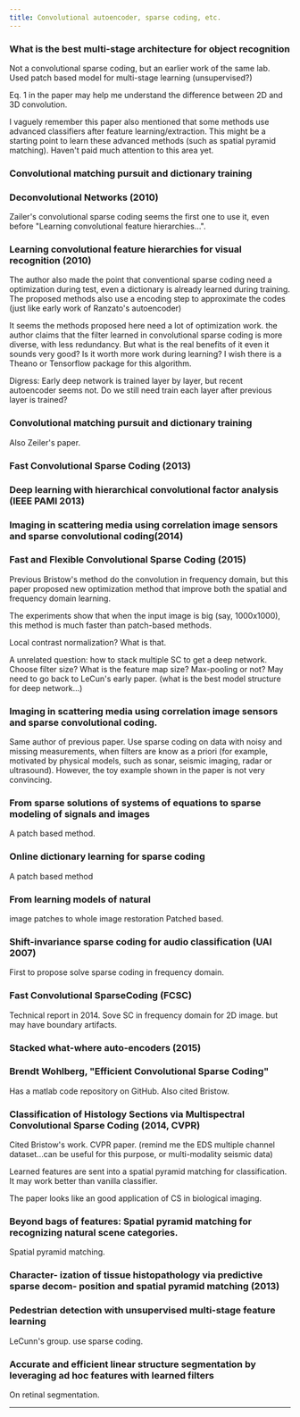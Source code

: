 ```yaml
---
title: Convolutional autoencoder, sparse coding, etc.
---
```


### What is the best multi-stage architecture for object recognition
Not a convolutional sparse coding, but an earlier work of the same lab. Used patch based model for multi-stage learning (unsupervised?)

Eq. 1 in the paper may help me understand the difference between 2D and 3D convolution.

I vaguely remember this paper also mentioned that some methods use advanced classifiers after feature learning/extraction. This might be a starting point to learn these advanced methods (such as spatial pyramid matching). Haven't paid much attention to this area yet.

### Convolutional matching pursuit and dictionary training

### Deconvolutional Networks (2010)
Zailer's convolutional sparse coding seems the first one to use it, even before "Learning convolutional feature hierarchies...".

### Learning convolutional feature hierarchies for visual recognition (2010)
The author also made the point that conventional sparse coding need a optimization during test, even a dictionary is already learned during training. The proposed methods also use a encoding step to approximate the codes (just like early work of Ranzato's autoencoder)

It seems the methods proposed here need a lot of optimization work. the author claims that the filter learned in convolutional sparse coding is more diverse, with less redundancy. But what is the real benefits of it even it sounds very good? Is it worth more work during learning? I wish there is a Theano or Tensorflow package for this algorithm.


Digress: Early deep network is trained layer by layer, but recent autoencoder seems not. Do we still need train each layer after previous layer is trained?

### Convolutional matching pursuit and dictionary training
Also Zeiler's paper.

### Fast Convolutional Sparse Coding (2013)

### Deep learning with hierarchical convolutional factor analysis (IEEE PAMI 2013)

### Imaging in scattering media using correlation image sensors and sparse convolutional coding(2014)

### Fast and Flexible Convolutional Sparse Coding (2015)
Previous Bristow's method do the convolution in frequency domain, but this paper proposed new optimization method that improve both the spatial and frequency domain learning.

The experiments show that when the input image is big (say, 1000x1000), this method is much faster than patch-based methods.

Local contrast normalization? What is that.

A unrelated question: how to stack multiple SC to get a deep network. Choose filter size? What is the feature map size? Max-pooling or not? May need to go back to LeCun's early paper. (what is the best model structure for deep network...)

### Imaging in scattering media using correlation image sensors and sparse convolutional coding.
Same author of previous paper. Use sparse coding on data with noisy and missing measurements, when filters are know as a priori (for example, motivated by physical models, such as sonar, seismic imaging, radar or ultrasound). However, the toy example shown in the paper is not very convincing.

### From sparse solutions of systems of equations to sparse modeling of signals and images
A patch based method.

### Online dictionary learning for sparse coding
A patch based method

### From learning models of natural
image patches to whole image restoration
Patched based.

### Shift-invariance sparse coding for audio classification (UAI 2007)
First to propose solve sparse coding in frequency domain.

### Fast Convolutional SparseCoding (FCSC)
Technical report in 2014. Sove SC in frequency domain for 2D image. but may have boundary artifacts.

### Stacked what-where auto-encoders (2015)

### Brendt Wohlberg, "Efficient Convolutional Sparse Coding"
Has a matlab code repository on GitHub. Also cited Bristow.

### Classification of Histology Sections via Multispectral Convolutional Sparse Coding (2014, CVPR)
Cited Bristow's work. CVPR paper. (remind me the EDS multiple channel dataset...can be useful for this purpose, or multi-modality seismic data)

Learned features are sent into a spatial pyramid matching for classification. It may work better than vanilla classifier.

The paper looks like an good application of CS in biological imaging.

### Beyond bags of features: Spatial pyramid matching for recognizing natural scene categories.
Spatial pyramid matching.

### Character- ization of tissue histopathology via predictive sparse decom- position and spatial pyramid matching (2013)

### Pedestrian detection with unsupervised multi-stage feature learning
LeCunn's group. use sparse coding.

### Accurate and efficient linear structure segmentation by leveraging ad hoc features with learned filters
On retinal segmentation.

--------------------------------------------
